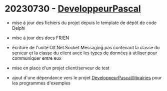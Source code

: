 # 20230730 - [DeveloppeurPascal](https://github.com/DeveloppeurPascal)

* mise à jour des fichiers du projet depuis le template de dépôt de code Delphi
* mise à jour des docs FR/EN

* écriture de l'unité Olf.Net.Socket.Messaging.pas contenant la classe du serveur et la classe du client avec les types de données à utiliser pour communiquer entre eux

* mise en place d'un projet client/serveur de test

* ajout d'une dépendance vers le projet [DeveloppeurPascal/librairies](https://github.com/DeveloppeurPascal/librairies) pour les programmes d'exemples

